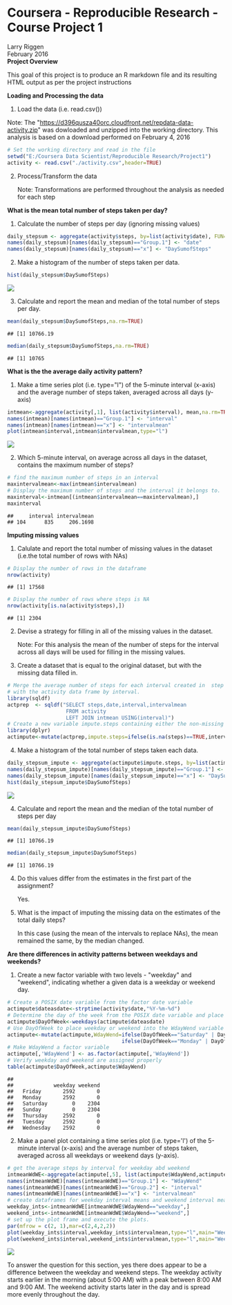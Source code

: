 # Coursera - Reproducible Research - Course Project 1
Larry Riggen  
February 2016  
**Project Overview**

This goal of this project is to produce an R markdown file and its resulting HTML output as per the project instructions
 

**Loading and Processing the data**

1. Load the data (i.e. read.csv()) 

  Note: The "https://d396qusza40orc.cloudfront.net/repdata-data-activity.zip"  was dowloaded and unzipped into the working directory.
        This analysis is based on a download performed on February 4, 2016



```r
# Set the working directory and read in the file
setwd("E:/Coursera Data Scientist/Reproducible Research/Project1")
activity <- read.csv("./activity.csv",header=TRUE)
```

2. Process/Transform the data

   Note: Transformations are performed throughout the analysis as needed for each step
   
**What is the mean total number of steps taken per day?**

1. Calculate the number of steps per day (ignoring missing values)


```r
daily_stepsum <- aggregate(activity$steps, by=list(activity$date), FUN=sum)
names(daily_stepsum)[names(daily_stepsum)=="Group.1"] <- "date"
names(daily_stepsum)[names(daily_stepsum)=="x"] <- "DaySumofSteps"
```

2. Make a histogram of the number of steps taken per data.



```r
hist(daily_stepsum$DaySumofSteps)
```

![](PA1_template_files/figure-html/unnamed-chunk-3-1.png) 

3. Calculate and report the mean and median of the total number of steps per day.

```r
mean(daily_stepsum$DaySumofSteps,na.rm=TRUE)
```

```
## [1] 10766.19
```

```r
median(daily_stepsum$DaySumofSteps,na.rm=TRUE)
```

```
## [1] 10765
```

**What is the the average daily activity pattern?**

1. Make a time series plot (i.e. type="l") of the 5-minute interval (x-axis) and the average number of steps taken, averaged across all days (y-axis)



```r
intmean<-aggregate(activity[,1], list(activity$interval), mean,na.rm=TRUE)
names(intmean)[names(intmean)=="Group.1"] <- "interval"
names(intmean)[names(intmean)=="x"] <- "intervalmean"
plot(intmean$interval,intmean$intervalmean,type="l")
```

![](PA1_template_files/figure-html/unnamed-chunk-5-1.png) 

2. Which 5-minute interval, on average across all days in the dataset, contains the maximum number of steps?



```r
# find the maximum number of steps in an interval
maxintervalmean<-max(intmean$intervalmean)
# Display the maximum number of steps and the interval it belongs to.
maxinterval<-intmean[(intmean$intervalmean==maxintervalmean),]
maxinterval
```

```
##     interval intervalmean
## 104      835     206.1698
```


**Imputing missing values**

1. Calulate and report the total number of missing values in the dataset (i.e.the total number of rows with NAs)


```r
# Display the number of rows in the dataframe
nrow(activity)
```

```
## [1] 17568
```

```r
# Display the number of rows where steps is NA
nrow(activity[is.na(activity$steps),])
```

```
## [1] 2304
```

2. Devise a strategy for filling in all of the missing values in the dataset.

   Note: For this analysis the mean of the number of steps for the interval across all days will be used for filling in the missing values.

3. Create a dataset that is equal to the original dataset, but with the missing data filled in.
   

```r
# Merge the average number of steps for each interval created in  step 1. of "What is the the average daily activity pattern? 
# with the activity data frame by interval.
library(sqldf)
actprep  <- sqldf("SELECT steps,date,interval,intervalmean 
                   FROM activity
                   LEFT JOIN intmean USING(interval)")
# Create a new variable impute.steps containing either the non-missing step count or the average steps for the interval
library(dplyr)
actimpute<-mutate(actprep,impute.steps=ifelse(is.na(steps)==TRUE,intervalmean,steps))
```
  
4. Make a histogram of the total number of steps taken each data.



```r
daily_stepsum_impute <- aggregate(actimpute$impute.steps, by=list(actimpute$date), FUN=sum)
names(daily_stepsum_impute)[names(daily_stepsum_impute)=="Group.1"] <- "date"
names(daily_stepsum_impute)[names(daily_stepsum_impute)=="x"] <- "DaySumofSteps"
hist(daily_stepsum_impute$DaySumofSteps)
```

![](PA1_template_files/figure-html/unnamed-chunk-9-1.png) 

4. Calculate and report the mean and the median of the total number of steps per day



```r
mean(daily_stepsum_impute$DaySumofSteps)
```

```
## [1] 10766.19
```

```r
median(daily_stepsum_impute$DaySumofSteps)
```

```
## [1] 10766.19
```

4. Do this values differ from the estimates in the first part of the assignment?

   Yes.
   
4. What is the impact of imputing the missing data on the estimates of the total daily steps?

   In this case (using the mean of the intervals to replace NAs), the mean remained the same, by the median changed.

**Are there differences in activity patterns between weekdays and weekends?**

1. Create a new factor variable with two levels - "weekday" and "weekend", indicating whether a given data is a weekday or weekend day.


```r
# Create a POSIX date variable from the factor date variable
actimpute$dateasdate<-strptime(activity$date,"%Y-%m-%d")
# Determine the day of the week from the POSIX date variable and place it into DayOfWeek
actimpute$DayOfWeek<-weekdays(actimpute$dateasdate)
# Use DayOfWeek to place weekday or weekend into the WdayWend variable
actimpute<-mutate(actimpute,WdayWend=ifelse(DayOfWeek=="Saturday" | DayOfWeek=="Sunday","weekend",
                                     ifelse(DayOfWeek=="Monday" | DayOfWeek=="Tuesday" | DayOfWeek=="Wednesday" | DayOfWeek=="Thursday" |                                                    DayOfWeek=="Friday","weekday", NA)))
# Make WdayWend a factor variable
actimpute[,'WdayWend'] <- as.factor(actimpute[,'WdayWend'])
# Verify weekday and weekend are assigned properly
table(actimpute$DayOfWeek,actimpute$WdayWend)
```

```
##            
##             weekday weekend
##   Friday       2592       0
##   Monday       2592       0
##   Saturday        0    2304
##   Sunday          0    2304
##   Thursday     2592       0
##   Tuesday      2592       0
##   Wednesday    2592       0
```

2. Make a panel plot containing a time series plot (i.e. type='l') of the 5-minute interval (x-axis) and the average number of steps taken, averaged across all weekdays or weekend days (y-axis). 


```r
# get the average steps by interval for weekday abd weekend
intmeanWdWE<-aggregate(actimpute[,5], list(actimpute$WdayWend,actimpute$interval), mean,na.rm=FALSE)
names(intmeanWdWE)[names(intmeanWdWE)=="Group.1"] <- "WdayWend"
names(intmeanWdWE)[names(intmeanWdWE)=="Group.2"] <- "interval"
names(intmeanWdWE)[names(intmeanWdWE)=="x"] <- "intervalmean"
# create dataframes for weekday interval means and weekend interval means
weekday_ints<-intmeanWdWE[intmeanWdWE$WdayWend=="weekday",]
weekend_ints<-intmeanWdWE[intmeanWdWE$WdayWend=="weekend",]
# set up the plot frame and execute the plots.
par(mfrow = c(2, 1),mar=c(2,4,2,2))
plot(weekday_ints$interval,weekday_ints$intervalmean,type="l",main="Weekday",xlab="interval",ylab="mean steps",ylim=c(0,250))
plot(weekend_ints$interval,weekend_ints$intervalmean,type="l",main="Weekend",xlab="interval",ylab="mean steps",ylim=c(0,250))
```

![](PA1_template_files/figure-html/unnamed-chunk-12-1.png) 


To answer the question for this section, yes there does appear to be a difference between the weekday and weekend steps. The weekday activity starts earlier in the morning (about 5:00 AM) with a peak between 8:00 AM and 9:00 AM. The weekend activity starts later in the day and is spread more evenly throughout the day.



